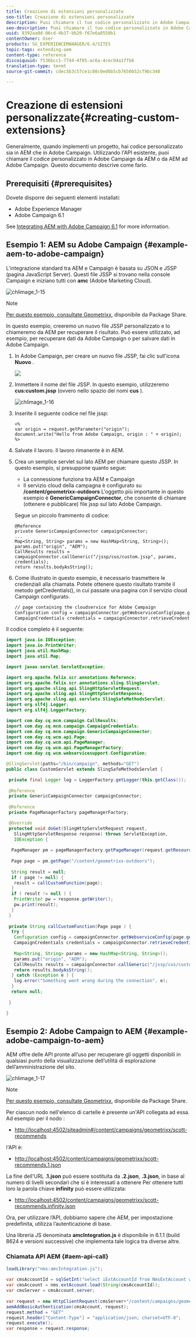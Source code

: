 ```yaml
---
title: Creazione di estensioni personalizzate
seo-title: Creazione di estensioni personalizzate
description: Puoi chiamare il tuo codice personalizzato in Adobe Campaign da AEM o da AEM ad Adobe Campaign
seo-description: Puoi chiamare il tuo codice personalizzato in Adobe Campaign da AEM o da AEM ad Adobe Campaign
uuid: 8392aa0d-06cd-4b37-bb20-f67e6a0550b1
contentOwner: User
products: SG_EXPERIENCEMANAGER/6.4/SITES
topic-tags: extending-aem
content-type: reference
discoiquuid: f536bcc1-7744-4f05-ac6a-4cec94a1ffb6
translation-type: tm+mt
source-git-commit: cdec5b3c57ce1c80c0ed6b5cb7650b52cf9bc340

---
```



# Creazione di estensioni personalizzate{#creating-custom-extensions}

Generalmente, quando implementi un progetto, hai codice personalizzato sia in AEM che in Adobe Campaign. Utilizzando l&#39;API esistente, puoi chiamare il codice personalizzato in Adobe Campaign da AEM o da AEM ad Adobe Campaign. Questo documento descrive come farlo.

## Prerequisiti {#prerequisites}

Dovete disporre dei seguenti elementi installati:

* Adobe Experience Manager
* Adobe Campaign 6.1

See [Integrating AEM with Adobe Campaign 6.1](/help/sites-administering/campaignonpremise.md) for more information.

## Esempio 1: AEM su Adobe Campaign {#example-aem-to-adobe-campaign}

L’integrazione standard tra AEM e Campaign è basata su JSON e JSSP (pagina JavaScript Server). Questi file JSSP si trovano nella console Campaign e iniziano tutti con **amc** (Adobe Marketing Cloud).

![chlimage_1-15](assets/chlimage_1-15.png)

>[!NOTE]
>
>[Per questo esempio, consultate Geometrixx](/help/sites-developing/we-retail.md), disponibile da Package Share.

In questo esempio, creeremo un nuovo file JSSP personalizzato e lo chiameremo da AEM per recuperare il risultato. Può essere utilizzato, ad esempio, per recuperare dati da Adobe Campaign o per salvare dati in Adobe Campaign.

1. In Adobe Campaign, per creare un nuovo file JSSP, fai clic sull&#39;icona **Nuovo** .

   ![](do-not-localize/chlimage_1-4.png)

1. Immettere il nome del file JSSP. In questo esempio, utilizzeremo **cus:custom.jssp** (ovvero nello spazio dei nomi **cus** ).

   ![chlimage_1-16](assets/chlimage_1-16.png)

1. Inserite il seguente codice nel file jssp:

   ```
   <%
   var origin = request.getParameter("origin");
   document.write("Hello from Adobe Campaign, origin : " + origin);
   %>
   ```

1. Salvate il lavoro. Il lavoro rimanente è in AEM.
1. Crea un semplice servlet sul lato AEM per chiamare questo JSSP. In questo esempio, si presuppone quanto segue:

   * La connessione funziona tra AEM e Campaign
   * Il servizio cloud della campagna è configurato su **/content/geometrixx-outdoors**
   L&#39;oggetto più importante in questo esempio è **GenericCampaignConnector**, che consente di chiamare (ottenere e pubblicare) file jssp sul lato Adobe Campaign.

   Segue un piccolo frammento di codice:

   ```
   @Reference
   private GenericCampaignConnector campaignConnector;
   ...
   Map<String, String> params = new HashMap<String, String>();
   params.put("origin", "AEM"); 
   CallResults results = campaignConnector.callGeneric("/jssp/cus/custom.jssp", params, credentials);
   return results.bodyAsString();
   ```

1. Come illustrato in questo esempio, è necessario trasmettere le credenziali alla chiamata. Potete ottenere questo risultato tramite il metodo getCredentials(), in cui passate una pagina con il servizio cloud Campaign configurato.

   ```xml
   // page containing the cloudservice for Adobe Campaign
   Configuration config = campaignConnector.getWebserviceConfig(page.getContentResource().getParent());
   CampaignCredentials credentials = campaignConnector.retrieveCredentials(config);
   ```

Il codice completo è il seguente:

```java
import java.io.IOException;
import java.io.PrintWriter;
import java.util.HashMap;
import java.util.Map;

import javax.servlet.ServletException;

import org.apache.felix.scr.annotations.Reference;
import org.apache.felix.scr.annotations.sling.SlingServlet;
import org.apache.sling.api.SlingHttpServletRequest;
import org.apache.sling.api.SlingHttpServletResponse;
import org.apache.sling.api.servlets.SlingSafeMethodsServlet;
import org.slf4j.Logger;
import org.slf4j.LoggerFactory;

import com.day.cq.mcm.campaign.CallResults;
import com.day.cq.mcm.campaign.CampaignCredentials;
import com.day.cq.mcm.campaign.GenericCampaignConnector;
import com.day.cq.wcm.api.Page;
import com.day.cq.wcm.api.PageManager;
import com.day.cq.wcm.api.PageManagerFactory;
import com.day.cq.wcm.webservicesupport.Configuration;

@SlingServlet(paths="/bin/campaign", methods="GET")
public class CustomServlet extends SlingSafeMethodsServlet {

 private final Logger log = LoggerFactory.getLogger(this.getClass());
 
 @Reference
 private GenericCampaignConnector campaignConnector;
 
 @Reference
 private PageManagerFactory pageManagerFactory;

 @Override
 protected void doGet(SlingHttpServletRequest request,
   SlingHttpServletResponse response) throws ServletException,
   IOException {
  
  PageManager pm = pageManagerFactory.getPageManager(request.getResourceResolver());
  
  Page page = pm.getPage("/content/geometrixx-outdoors");
  
  String result = null;
  if ( page != null) {
   result = callCustomFunction(page);
  }
  if ( result != null ) {
   PrintWriter pw = response.getWriter();
   pw.print(result);
  }
 }
 
 private String callCustomFunction(Page page ) {
  try {
   Configuration config = campaignConnector.getWebserviceConfig(page.getContentResource().getParent());
   CampaignCredentials credentials = campaignConnector.retrieveCredentials(config);
   
   Map<String, String> params = new HashMap<String, String>();
   params.put("origin", "AEM");
   CallResults results = campaignConnector.callGeneric("/jssp/cus/custom.jssp", params, credentials);
   return results.bodyAsString();
  } catch (Exception e ) {
   log.error("Something went wrong during the connection", e);
  }
  return null;
  
 }

}
```

## Esempio 2: Adobe Campaign to AEM {#example-adobe-campaign-to-aem}

AEM offre delle API pronte all’uso per recuperare gli oggetti disponibili in qualsiasi punto della visualizzazione dell’utilità di esplorazione dell’amministrazione del sito.

![chlimage_1-17](assets/chlimage_1-17.png)

>[!NOTE]
>
>[Per questo esempio, consultate Geometrixx](/help/sites-developing/we-retail.md), disponibile da Package Share.

Per ciascun nodo nell&#39;elenco di cartelle è presente un&#39;API collegata ad essa. Ad esempio per il nodo :

* [http://localhost:4502/siteadmin#/content/campaigns/geometrixx/scott-recommends](http://localhost:4502/siteadmin#/content/campaigns/geometrixx/scott-recommends)

l&#39;API è:

* [http://localhost:4502/content/campaigns/geometrixx/scott-recommends.1.json](http://localhost:4502/content/campaigns/geometrixx/scott-recommends.2.json)

La fine dell&#39;URL **.1.json** può essere sostituita da **.2.json**, **.3.json**, in base al numero di livelli secondari che si è interessati a ottenere Per ottenere tutti loro la parola chiave **infinity** può essere utilizzata:

* [http://localhost:4502/content/campaigns/geometrixx/scott-recommends.infinity.json](http://localhost:4502/content/campaigns/geometrixx/scott-recommends.2.json)

Ora, per utilizzare l’API, dobbiamo sapere che AEM, per impostazione predefinita, utilizza l’autenticazione di base.

Una libreria JS denominata **amcIntegration.js** è disponibile in 6.1.1 (build 8624 e versioni successive) che implementa tale logica tra diverse altre.

### Chiamata API AEM {#aem-api-call}

```java
loadLibrary("nms:amcIntegration.js");
 
var cmsAccountId = sqlGetInt("select iExtAccountId from NmsExtAccount where sName=$(sz)","aemInstance")
var cmsAccount = nms.extAccount.load(String(cmsAccountId));
var cmsServer = cmsAccount.server;
 
var request = new HttpClientRequest(cmsServer+"/content/campaigns/geometrixx.infinity.json")
aemAddBasicAuthentication(cmsAccount, request);
request.method = "GET"
request.header["Content-Type"] = "application/json; charset=UTF-8";
request.execute();
var response = request.response;
```

